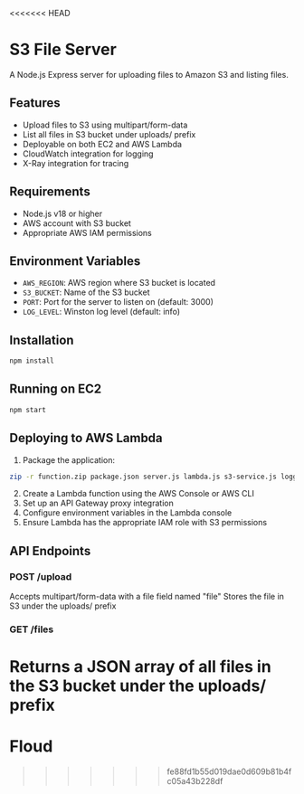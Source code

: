 <<<<<<< HEAD
# S3 File Server

A Node.js Express server for uploading files to Amazon S3 and listing files.

## Features

- Upload files to S3 using multipart/form-data
- List all files in S3 bucket under uploads/ prefix
- Deployable on both EC2 and AWS Lambda
- CloudWatch integration for logging
- X-Ray integration for tracing

## Requirements

- Node.js v18 or higher
- AWS account with S3 bucket
- Appropriate AWS IAM permissions

## Environment Variables

- `AWS_REGION`: AWS region where S3 bucket is located
- `S3_BUCKET`: Name of the S3 bucket
- `PORT`: Port for the server to listen on (default: 3000)
- `LOG_LEVEL`: Winston log level (default: info)

## Installation

```bash
npm install
```

## Running on EC2

```bash
npm start
```

## Deploying to AWS Lambda

1. Package the application:

```bash
zip -r function.zip package.json server.js lambda.js s3-service.js logger.js node_modules/
```

2. Create a Lambda function using the AWS Console or AWS CLI
3. Set up an API Gateway proxy integration
4. Configure environment variables in the Lambda console
5. Ensure Lambda has the appropriate IAM role with S3 permissions

## API Endpoints

### POST /upload
Accepts multipart/form-data with a file field named "file"
Stores the file in S3 under the uploads/ prefix

### GET /files
Returns a JSON array of all files in the S3 bucket under the uploads/ prefix
=======
# Floud
>>>>>>> fe88fd1b55d019dae0d609b81b4fc05a43b228df
